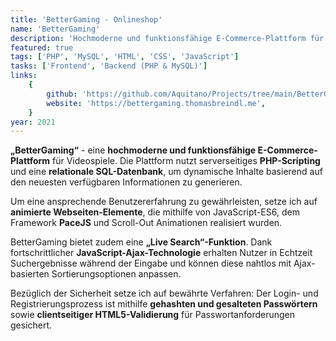 ```yaml
---
title: 'BetterGaming - Onlineshop'
name: 'BetterGaming'
description: 'Hochmoderne und funktionsfähige E-Commerce-Plattform für Videospiele'
featured: true
tags: ['PHP', 'MySQL', 'HTML', 'CSS', 'JavaScript']
tasks: ['Frontend', 'Backend (PHP & MySQL)']
links:
    {
        github: 'https://github.com/Aquitano/Projects/tree/main/BetterGaming',
        website: 'https://bettergaming.thomasbreindl.me',
    }
year: 2021
---
```


**„BetterGaming“** - eine **hochmoderne und funktionsfähige E-Commerce-Plattform** für Videospiele. Die Plattform nutzt serverseitiges **PHP-Scripting** und eine **relationale SQL-Datenbank**, um dynamische Inhalte basierend auf den neuesten verfügbaren Informationen zu generieren.

Um eine ansprechende Benutzererfahrung zu gewährleisten, setze ich auf **animierte Webseiten-Elemente**, die mithilfe von JavaScript-ES6, dem Framework **PaceJS** und Scroll-Out Animationen realisiert wurden.

BetterGaming bietet zudem eine **„Live Search“-Funktion**. Dank fortschrittlicher **JavaScript-Ajax-Technologie** erhalten Nutzer in Echtzeit Suchergebnisse während der Eingabe und können diese nahtlos mit Ajax-basierten Sortierungsoptionen anpassen.

Bezüglich der Sicherheit setze ich auf bewährte Verfahren: Der Login- und Registrierungsprozess ist mithilfe **gehashten und gesalteten Passwörtern** sowie **clientseitiger HTML5-Validierung** für Passwortanforderungen gesichert.
